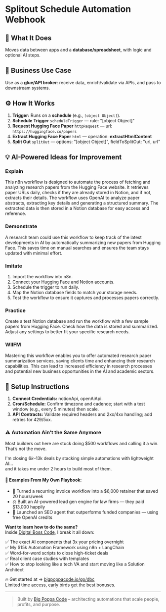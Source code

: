 # Splitout Schedule Automation Webhook
## 🚀 What It Does
Moves data between apps and a **database/spreadsheet**, with logic and optional AI steps.

## 💼 Business Use Case
Use as a **glue/API broker**: receive data, enrich/validate via APIs, and pass to downstream systems.

## ⚙️ How It Works
1. **Trigger:** Runs on a **schedule** (e.g., `[object Object]`).
2. **Schedule Trigger** `scheduleTrigger` — rule: "[object Object]"
3. **Request Hugging Face Paper** `httpRequest` — url: `https://huggingface.co/papers`
4. **Extract Hugging Face Paper** `html` — operation: **extractHtmlContent**
5. **Split Out** `splitOut` — options: "[object Object]", fieldToSplitOut: "url, url"

## 💡 AI-Powered Ideas for Improvement
### Explain
This n8n workflow is designed to automate the process of fetching and analyzing research papers from the Hugging Face website. It retrieves paper URLs daily, checks if they are already stored in Notion, and if not, extracts their details. The workflow uses OpenAI to analyze paper abstracts, extracting key details and generating a structured summary. The extracted data is then stored in a Notion database for easy access and reference.

### Demonstrate
A research team could use this workflow to keep track of the latest developments in AI by automatically summarizing new papers from Hugging Face. This saves time on manual searches and ensures the team stays updated with minimal effort.

### Imitate
1. Import the workflow into n8n.
2. Connect your Hugging Face and Notion accounts.
3. Schedule the trigger to run daily.
4. Map the Notion database fields to match your storage needs.
5. Test the workflow to ensure it captures and processes papers correctly.

### Practice
Create a test Notion database and run the workflow with a few sample papers from Hugging Face. Check how the data is stored and summarized. Adjust any settings to better fit your specific research needs.

### WIIFM
Mastering this workflow enables you to offer automated research paper summarization services, saving clients time and enhancing their research capabilities. This can lead to increased efficiency in research processes and potential new business opportunities in the AI and academic sectors.

## 🔧 Setup Instructions
1. **Connect Credentials:** notionApi, openAiApi.
2. **Cron/Schedule:** Confirm timezone and cadence; start with a test window (e.g., every 5 minutes) then scale.
3. **API Contracts:** Validate required headers and 2xx/4xx handling; add retries for 429/5xx.

### ⚠️ Automation Ain’t the Same Anymore

Most builders out here are stuck doing $500 workflows and calling it a win.  
That’s not the move.  

I'm closing $6k–$13k deals by stacking simple automations with lightweight AI...  
and it takes me under 2 hours to build most of them.

#### 🧠 Examples From My Own Playbook:
- 🔁 Turned a recurring invoice workflow into a $6,000 retainer that saved 20 hours/week  
- ⚖️ Built an AI-powered lead gen engine for law firms — they paid $13,000 happily  
- 🚀 Launched an SEO agent that outperforms funded companies — using free OpenAI credits  

**Want to learn how to do the same?**  
Inside [Digital Boss Code](https://bigpoppacode.io/go/dbc), I break it all down:

✅ The exact AI components that 3x your pricing overnight  
✅ My $15k Automation Framework using n8n + LangChain  
✅ Word-for-word scripts to close high-ticket deals  
✅ Real client case studies with templates  
✅ How to stop looking like a tech VA and start moving like a Solution Architect  

🔥 Get started at → [bigpoppacode.io/go/dbc](https://bigpoppacode.io/go/dbc)  
Limited time access, early birds get the best bonuses.

---
> Built by [Big Poppa Code](https://bigpoppacode.io) – architecting automations that scale people, profits, and purpose.
